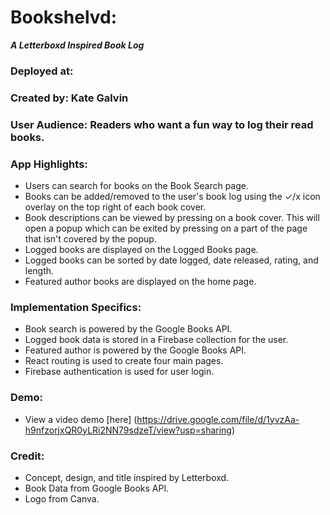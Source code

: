 # Bookshelvd:

**_A Letterboxd Inspired Book Log_**

### Deployed at:

### Created by: Kate Galvin

### User Audience: Readers who want a fun way to log their read books.

### App Highlights:

- Users can search for books on the Book Search page.
- Books can be added/removed to the user's book log using the ✓/x icon overlay on the top right of each book cover.
- Book descriptions can be viewed by pressing on a book cover. This will open a popup which can be exited by pressing on a part of the page that isn't covered by the popup.
- Logged books are displayed on the Logged Books page.
- Logged books can be sorted by date logged, date released, rating, and length.
- Featured author books are displayed on the home page.

### Implementation Specifics:

- Book search is powered by the Google Books API.
- Logged book data is stored in a Firebase collection for the user.
- Featured author is powered by the Google Books API.
- React routing is used to create four main pages.
- Firebase authentication is used for user login.

### Demo:

- View a video demo [here] (https://drive.google.com/file/d/1yvzAa-h9nfzorjxQR0yLRi2NN79sdzeT/view?usp=sharing)

### Credit:

- Concept, design, and title inspired by Letterboxd.
- Book Data from Google Books API.
- Logo from Canva.
